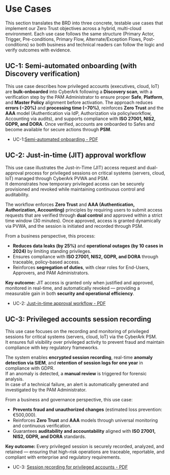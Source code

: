 # Use Cases

This section translates the BRD into three concrete, testable use cases that implement our Zero Trust objectives across a hybrid, multi-cloud environment. Each use case follows the same structure (Primary Actor, Trigger, Pre-conditions, Primary Flow, Alternate/Exception Flows, Post-conditions) so both business and technical readers can follow the logic and verify outcomes with evidence.


## UC-1: Semi-automated onboarding (with Discovery verification)

This use case describes how privileged accounts (executives, cloud, IoT) are **bulk-onboarded** into CyberArk following a **Discovery scan**, with a verification step by the PAM Administrator to ensure proper **Safe**, **Platform**, and **Master Policy** alignment before activation. The approach reduces **errors (−20%)** and **processing time (−70%)**, reinforces **Zero Trust** and the **AAA** model (Authentication via IdP, Authorization via policy/workflow, Accounting via audits), and supports compliance with **ISO 27001, NIS2, GDPR, and DORA**. Once verified, accounts are onboarded to Safes and become available for secure actions through **PSM**. 

- UC-1:[Semi-automated onboarding - PDF](../99_Support-documents/diagrams/UC_1_Semi-automated%20onboarding.pdf)



## UC-2: Just-in-time (JIT) approval workflow

This use case illustrates the Just-in-Time (JIT) access request and dual-approval process for privileged sessions on critical systems (servers, cloud, IoT) managed through CyberArk PVWA and PSM.  
It demonstrates how temporary privileged access can be securely provisioned and revoked while maintaining continuous control and auditability.

The workflow enforces **Zero Trust** and **AAA (Authentication, Authorization, Accounting)** principles by requiring users to submit access requests that are verified through **dual control** and approved within a strict time window (30 minutes). Once approved, access is granted dynamically via PVWA, and the session is initiated and recorded through PSM.

From a business perspective, this process:
- **Reduces data leaks (by 25%)** and **operational outages (by 10 cases in 2024)** by limiting standing privileges.
- Ensures compliance with **ISO 27001, NIS2, GDPR, and DORA** through traceable, policy-based access.
- Reinforces **segregation of duties**, with clear roles for End-Users, Approvers, and PAM Administrators.

**Key outcome:** JIT access is granted only when justified and approved, monitored in real-time, and automatically revoked — providing a measurable gain in both **security and operational efficiency**.

- UC-2: [Just-in-time approval workflow - PDF](../99_Support-documents/diagrams/UC_2_Just-in-time_approval.pdf)



## UC-3: Privileged accounts session recording

This use case focuses on the recording and monitoring of privileged sessions for critical systems (servers, cloud, IoT) via the CyberArk PSM.  
It ensures full visibility over privileged activity to prevent fraud and maintain compliance with key regulatory frameworks.

The system enables **encrypted session recording**, real-time **anomaly detection via SIEM**, and **retention of session logs for one year** in compliance with GDPR.  
If an anomaly is detected, a **manual review** is triggered for forensic analysis.  
In case of a technical failure, an alert is automatically generated and investigated by the PAM Administrator.

From a business and governance perspective, this use case:
- **Prevents fraud and unauthorized changes** (estimated loss prevention: €500,000).  
- Reinforces **Zero Trust** and **AAA** models through universal monitoring and continuous verification.  
- Guarantees **auditability and accountability** aligned with **ISO 27001, NIS2, GDPR, and DORA** standards.

**Key outcome:** Every privileged session is securely recorded, analyzed, and retained — ensuring that high-risk operations are traceable, reportable, and compliant with enterprise and regulatory requirements.




- UC-3: [Session recording for privileged accounts - PDF](../99_Support-documents/diagrams/UC_3_Session%20recording%20for%20PA.pdf)


